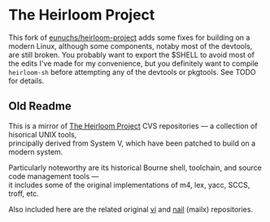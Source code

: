 # The Heirloom Project

This fork of [eunuchs/heirloom-project](https://github.com/eunuchs/heirloom-project) adds some fixes for building on a modern Linux, although some components, notaby most of the devtools, are still broken. You probably want to export the $SHELL to avoid most of the edits I've made for my convenience, but you definitely want to compile `heirloom-sh` before attempting any of the devtools or pkgtools. See TODO for details.

## Old Readme

This is a mirror of [The Heirloom Project](http://heirloom.sourceforge.net) CVS repositories —
a collection of hisorical UNIX tools,  
principally derived from System V, which have been patched to build on a modern system.

Particularly noteworthy are its historical Bourne shell, toolchain, and source code management tools —  
it includes some of the original implementations of m4, lex, yacc, SCCS, troff, etc.  

Also included here are the related original [vi](http://ex-vi.sourceforge.net)  and [nail](http://heirloom.sourceforge.net/mailx.html) (mailx) repositories.
